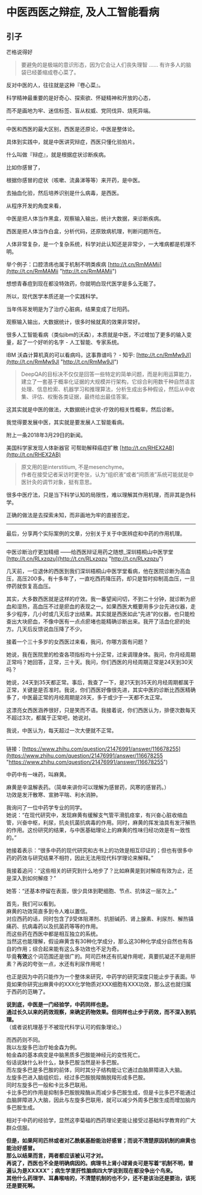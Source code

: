 # 中医西医之辩症, 及人工智能看病
## 引子

芒格说得好

> 要避免的是极端的意识形态，因为它会让人们丧失理智 …… 有许多人的脑袋已经萎缩成卷心菜了。

反对中医的人，往往就是这种『卷心菜』。

科学精神最重要的是好奇心、探索欲、怀疑精神和开放的心态，

而不是画地为牢、迷信标签、盲从权威、党同伐异、烧死异端。

---

中医和西医的最大区别，西医是还原论，中医是整体论。

具体到实践中，就是中医讲究辩症，西医只懂化验拍片。

什么叫做『辩症』，就是根据症状诊断疾病。

比如你感冒了，

根据你感冒的症状（咳嗽、流鼻涕等等）来开药，是中医。

去抽血化验，然后培养识别是什么病毒，是西医。

从程序开发的角度来看，

中医是把人体当作黑盒，观察输入输出，统计大数据，来诊断疾病。

西医是把人体当作白盒，分析代码，还原致病机理，判断问题所在。

人体非常复杂，是一个复杂系统，科学对此认知还是非常少，一大堆病都是机理不明。

举个例子：口腔溃疡也属于机制不明类疾病 [http://t.cn/RmMAMii](http://t.cn/RmMAMii "http://t.cn/RmMAMii")

想想青春痘到现在都没特效药，你就明白现代医学是多么无能了。

所以，现代医学本质还是一个实践科学。

当年伟哥发明是为了治疗心脏病，结果变成了壮阳药。

观察输入输出，大数据统计，很多时候就真的效果非常好。

很多人工智能看病（类似ibm的沃森），本质就是中医，不过增加了更多的输入变量，起了一个好听的名字 - 人工智能、专家系统。

IBM 沃森计算机真的可以看病吗，这事靠谱吗？ - 知乎: [http://t.cn/RmMw9Jl](http://t.cn/RmMw9Jl "http://t.cn/RmMw9Jl")

> DeepQA的目标决不仅仅是回答一些特定的简单问题，而是利用运算能力，建立了一套基于概率化证据的大规模并行架构，它综合利用数千种自然语言处理、信息检索、机器学习和推理算法，分析生成出多种假设，然后从中收集、评估、权衡各类证据，最终给出最佳答案。

这其实就是中医的做法，大数据统计症状-疗效的相关性概率，然后诊断。

我觉得要发展中医，其实就是要发展人工智能看病。

附上一条2018年3月29日的新闻。

美国科学家发现人体新器官 可帮助解释癌症扩散 [http://t.cn/RHEX2AB](http://t.cn/RHEX2AB)

> 原文用的是interstitium, 不是mesenchyme。  
> 作者在接受记者采访时更夸张，认为“组织液”或者“间质液”系统可能就是中医针灸的调节对象，挺有意思。

很多中医疗法，只是当下科学认知的局限性，难以理解其作用机理，而非其是伪科学。

正确的做法是去探索未知，而非画地为牢的直接否定。

---

最后，分享两个实际案例的文章，分别关于关于中医辨症和中药的作用机理。

---

中医诊断治疗更加精细 ——给西医辩证用药之随想_深圳梧桐山中医学堂 [http://t.cn/RLxzqzu](http://t.cn/RLxzqzu "http://t.cn/RLxzqzu")

几天前，一位退休的西医到我们深圳梧桐山中医学堂看病，他在医院诊断为高血压，高压200多。有十多年了，一直吃西药降压药，却只是暂时抑制高血压，一旦停药就恢复高血压。

其实，大多数西医就是这样的疗效。我一番望闻问切，不到二十分钟，就诊断为瘀血和湿热，高血压不过是瘀血的表现之一。如果西医大概要用多少台先进仪器，走多少程序，几小时或几天后才出结果。其实就是西医如此“先进”的仪器，也只能检查出大块瘀血，不像中医有一点点瘀堵也能精确诊断出来。我开了活血化瘀的处方。几天后反馈说血压降了不少。

接着一个三十多岁的女西医过来看，我问，你哪方面有问题？

她说，我在医院里的检查各项指标均十分正常，过来调理身体。我问，你月经周期正常吗？她回答，正常，三十天。我问，你们西医的月经周期正常是24天到30天吗？

她说，24天到35天都正常。事后，我查了一下，是21天到35天的月经周期都属于正常，关键是是否准时。我说，你们西医好像很先进，其实中医的诊断比西医精确多了，中医最正常的月经周期是28天，多于或少于一天都不太正常。

这漂亮女西医涵养很好，只是笑而不语。我接着说，你们西医认为，排便次数每天不超过3次，都属于正常吧，她说对。

我说，中医认为，每天超过一次大便就不正常。

---

链接：[https://www.zhihu.com/question/21476991/answer/116678255](https://www.zhihu.com/question/21476991/answer/116678255 "https://www.zhihu.com/question/21476991/answer/116678255")

中药中有一味药，叫麻黄。

麻黄是辛温解表药。（简单来讲你可以理解为感冒药，风寒的感冒药。）  
功效是发汗散寒、宣肺平喘、利水消肿。

我询问了一位中药学专业的同学。  
她说：“在现代研究中，发现麻黄有缓解支气管平滑肌痉挛，有兴奋心脏收缩血管，兴奋中枢，利尿，抗炎抗菌抗病毒的作用。同时，麻黄的挥发油具有发汗解热的作用。这份研究的结果，与中医基础理论上的麻黄的性味归经功效是有一致性的。”

她接着表示：“很多中药的现代研究和古书上的功效是相互印证的；但也有很多中药的药效与研究结果不相符，因此无法用现代科学理论来解释。”

我接着追问：“这些相关的研究到什么地步了？比如麻黄是到对解痉有效为止，还是深入到如何解痉？”

她答：“还基本停留在表面，很少具体到靶细胞、节点、抗体这一层次上。”

首先，我们可以看到。  
麻黄的功效简直多到令人难以置信。  
对应西药的话，同时包含了β受体阻滞剂、抗胆碱药、肾上腺素、利尿剂、解热镇痛药、抗病毒药以及抗菌药等等的作用。  
而这些药在西医中都是相互独立的系统。  
当然这也能理解，假设麻黄含有30种化学成分，那么这30种化学成分自然也有各自的作用；综合起来能有这么多功效也不足为奇。  
毕竟**有效**这个词范围还是很广的。阿司匹林还有抗凝作用呢，真要抗凝还不是用肝素？再说的夸张一点，水还有利尿作用呢！

也正是因为中药只能作为一个整体来研究，中药学的研究深度只能止步于表面。毕竟如果你研究出麻黄中的XXX化学物质对XXX细胞有XXX功效，那么这也就归属于西药的范畴了。

**说到底，中医是一门经验学，中药同样也是。**  
**通过长久以来的药效观察，来确定药物效果。但同样也止步于药效，而不深入到机理。**  
（或者说机理基于不被现代科学认可的假象理论。）

而西药则不同。  
我以左旋多巴治疗帕金森为例。  
帕金森的基本病变是中脑黑质多巴胺能神经元的变性死亡。  
俗话说缺什么补什么，缺多巴胺当然是补多巴胺。  
而左旋多巴是多巴胺的前体，同时其分子结构能让它通过血脑屏障进入大脑。  
左旋多巴进入脑组织后，经过多巴胺脱羧酶脱羧形成多巴胺。  
同时左旋多巴一般和卡比多巴联用。  
卡比多巴的作用是抑制多巴胺脱羧酶从而减少多巴胺生成，但是卡比多巴不能通过血脑屏障进入大脑，因此与左旋多巴联用，就可以减少外周多巴胺生成而增加脑内多巴胺生成。

相对于中药的经验学，显然这李菊福的西药理论更能让接受过基础科学教育的广大群众信服。

**但是，如果阿司匹林或者对乙酰氨基酚能治好感冒；而说不清楚原因机制的麻黄也能治好感冒。  
那么以结果而言，两者都应该被认可才对。  
再说了，西医也不全是明确病因的。病理书上肾小球肾炎可是写着“机制不明，普遍认为是XXXXX”；病生学里肝性脑病四大学说到现在都没争出个鸟来。  
其他什么药理学、耳鼻喉啥的，不清楚机制的也不少，还不是该治还是要治，该死还是要死啊。**